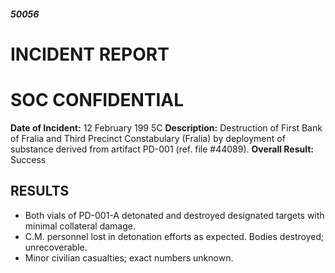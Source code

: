 ##### 50056

# INCIDENT REPORT

# SOC CONFIDENTIAL

**Date of Incident:** 12 February 199 5C
**Description:** Destruction of First Bank of Fralia and Third Precinct Constabulary (Fralia) by deployment of substance derived from artifact PD-001 (ref. file #44089). 
**Overall Result:** Success

## RESULTS
- Both vials of PD-001-A detonated and destroyed designated targets with minimal collateral damage.
- C.M. personnel lost in detonation efforts as expected. Bodies destroyed; unrecoverable.
- Minor civilian casualties; exact numbers unknown.